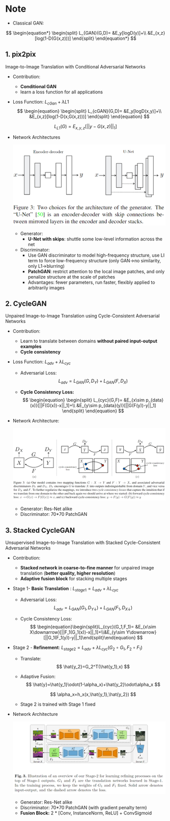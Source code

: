 # Note

- Classical GAN:

$$
\begin{equation*}
\begin{split}
L_{GAN}(G,D)= &E_y[logD(y)]+\\
&E_{x,z}[log(1-D(G(x,z)))]
\end{split}
\end{equation*}
$$



## 1. pix2pix

Image-to-Image Translation with Conditional Adversarial Networks

- Contribution: 
  - **Conditional GAN**
  - learn a loss function for all applications

- Loss Function:  $L_{cGan}+\lambda L1$
  $$
  \begin{equation}
  \begin{split}
  L_{cGAN}(G,D)= &E_y[logD(x,y)]+\\
  &E_{x,z}[log(1-D(x,G(x,z)))]
  \end{split}
  \end{equation}
  $$

$$
L_{L1}(G)=E_{x,y,z}[||y-G(x,z)||_1]
$$

- Network Architectures

  ![](img/1.png)

  - Generator:
    - **U-Net with skips**: shuttle some low-level information across the net
  - Discriminator: 
    - Use GAN discriminator to model high-frequency structure, use LI term to force low-frequency structure (only GAN->no similarity, only L1->blurring)
    - **PatchGAN**: restrict attention to the local image patches, and only penalize structure at the scale of patches
    - Advantages: fewer parameters, run faster, flexibly applied to arbitrarily images

## 2. CycleGAN

Unpaired Image-to-Image Translation using Cycle-Consistent Adversarial Networks

- Contribution:
  - Learn to translate between domains **without paired input-output examples**
  - **Cycle consistency**

- Loss Function: $L_{adv}+\lambda L_{cyc}$

  - Adversarial Loss: 
    $$
    L_{adv}=L_{GAN}(G, D_Y)+L_{GAN}(F, D_X)
    $$

  - **Cycle Consistency Loss:**
    $$
    \begin{equation}
    \begin{split}
    L_{cyc}(G,F)= &E_{x\sim p_{data}(x)}[||F(G(x))-x||_1]+\\
    &E_{y\sim p_{data}(y)}[||G(F(y))-y||_1]
    \end{split}
    \end{equation}
    $$

- Network Architecture:

  ![](img/2.png)

  - Generator: Res-Net alike
  - Discriminator: 70*70 PatchGAN

## 3. Stacked CycleGAN

Unsupervised Image-to-Image Translation with Stacked Cycle-Consistent Adversarial Networks

- Contribution:

  - **Stacked network in coarse-to-fine manner** for unpaired image translation (**better quality, higher resolution**)
  - **Adaptive fusion block** for stacking multiple stages

- Stage 1- **Basic Translation** : $L_{stage1}=L_{adv}+\lambda L_{cyc}$

  - Adversarial Loss: 
    $$
    L_{adv}=L_{GAN}(G_1, D_{Y\downarrow})+L_{GAN}(F_1, D_{X\downarrow})
    $$

  - Cycle Consistency Loss:
    $$
    \begin{equation}\begin{split}L_{cyc}(G_1,F_1)= &E_{x\sim X\downarrow}[||F_1(G_1(x))-x||_1]+\\&E_{y\sim Y\downarrow}[||G_1(F_1(y))-y||_1]\end{split}\end{equation}
    $$

- Stage 2 - **Refinement**: $L_{stage2}=L_{adv}+\lambda L_{cyc}(G_2\circ G_1,F_2\circ F_1)$

  - Translate:
    $$
    \hat{y_2}=G_2^T(\hat{y_1},x)
    $$

  - Adaptive Fusion:
    $$
    \hat{y}=\hat{y_1}\odot(1-\alpha_x)+\hat{y_2}\odot\alpha_x
    $$

    $$
    \alpha_x=h_x(x,\hat{y_1},\hat{y_2})
    $$

  - Stage 2 is trained with Stage 1 fixed

- Network Architecture

  ![](img/3.png)

  - Generator: Res-Net alike
  - Discriminator: 70*70 PatchGAN (with gradient penalty term)
  - **Fusion Block:** 2 * [Conv, InstanceNorm, ReLU] + ConvSigmoid